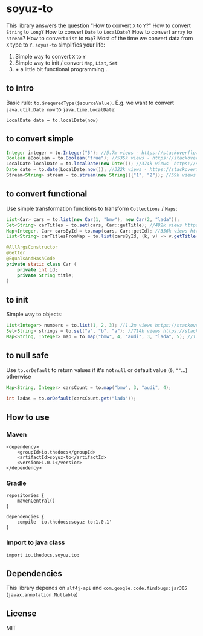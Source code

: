 # soyuz-to
This library answers the question "How to convert `X` to `Y`?" How to convert `String` to `Long`? How to convert `Date` to `LocalDate`? How to convert `array` to `stream`? How to convert `List` to `Map`?
Most of the time we convert data from `X` type to `Y`. `soyuz-to` simplifies your life:

1. Simple way to convert `X` to `Y`
2. Simple way to init / convert `Map`, `List`, `Set`
3. \+ a little bit functional programming...

## to intro
Basic rule: `to.$requredType($sourceValue)`. E.g. we want to convert `java.util.Date now` to `java.time.LocalDate`:
```
LocalDate date = to.localDate(now)
```

## to convert simple
```java
Integer integer = to.Integer("5"); //5.7m views - https://stackoverflow.com/q/5585779/716027
Boolean aBoolean = to.Boolean("true"); //535k views - https://stackoverflow.com/q/1538755/716027
LocalDate localDate = to.localDate(new Date()); //374k views- https://stackoverflow.com/q/21242110/716027
Date date = to.date(LocalDate.now()); //322k views - https://stackoverflow.com/q/22929237/716027
Stream<String> stream = to.stream(new String[]{"1", "2"}); //59k views - https://stackoverflow.com/q/27888429/716027
```


## to convert functional
Use simple transformation functions to transform `Collections` / `Maps`:
```java
List<Car> cars = to.list(new Car(1, "bmw"), new Car(2, "lada"));
Set<String> carTitles = to.set(cars, Car::getTitle); //492k views https://stackoverflow.com/q/1429860/716027
Map<Integer, Car> carsById = to.map(cars, Car::getId); //356k views https://stackoverflow.com/q/4138364/716027
List<String> carTitlesFromMap = to.list(carsById, (k, v) -> v.getTitle()); //662k views https://stackoverflow.com/q/1026723/716027

@AllArgsConstructor
@Getter
@EqualsAndHashCode
private static class Car {
    private int id;
    private String title;
}
```

## to init
Simple way to objects:
```java
List<Integer> numbers = to.list(1, 2, 3); //1.2m views https://stackoverflow.com/q/13395114/716027
Set<String> strings = to.set("a", "b", "a"); //714k views https://stackoverflow.com/q/2041778/716027
Map<String, Integer> map = to.map("bmw", 4, "audi", 3, "lada", 5); //1.1m + 800k views https://stackoverflow.com/q/6802483/716027 + https://stackoverflow.com/q/507602/716027
```


## to null safe
Use `to.orDefault` to return values if it's not `null` or default value (`0`, `""`...) otherwise
```java
Map<String, Integer> carsCount = to.map("bmw", 3, "audi", 4);

int ladas = to.orDefault(carsCount.get("lada"));
```

## How to use
### Maven
```
<dependency>
    <groupId>io.thedocs</groupId>
    <artifactId>soyuz-to</artifactId>
    <version>1.0.1</version>
</dependency>
```

### Gradle
```
repositories {
    mavenCentral()
}

dependencies {
    compile 'io.thedocs:soyuz-to:1.0.1'
}
```

### Import to java class
```
import io.thedocs.soyuz.to;
```

## Dependencies
This library depends on `slf4j-api` and `com.google.code.findbugs:jsr305` (`javax.annotation.Nullable`)

## License
MIT
